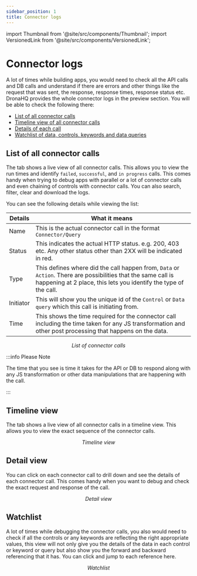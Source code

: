 ```yaml
---
sidebar_position: 1
title: Connector logs
---
```


import Thumbnail from '@site/src/components/Thumbnail';
import VersionedLink from '@site/src/components/VersionedLink';

# Connector logs

A lot of times while building apps, you would need to check all the API calls and DB calls and understand if there are errors and other things like the request that was sent, the response, response times, response status etc. DronaHQ provides the whole connector logs in the preview section. You will be able to check the following there:

- [List of all connector calls](../connector-logs/#list-of-all-connector-calls)
- [Timeline view of all connector calls](../connector-logs/#timeline-view)
- [Details of each call](../connector-logs/#detail-view)
- [Watchlist of data, controls, keywords and data queries](../connector-logs/#watchlist)

## List of all connector calls

The tab shows a live view of all connector calls. This allows you to view the run times and identify `failed`, `successful`, and `in progress` calls. This comes handy when trying to debug apps with parallel or a lot of connector calls and even chaining of controls with connector calls. You can also search, filter, clear and download the logs.

You can see the following details while viewing the list:

|  Details | What it means |
|  --- | --- |
| Name | This is the actual connector call in the format `Connector/Query`|
| Status | This indicates the actual HTTP status. e.g. 200, 403 etc. Any other status other than 2XX will be indicated in red. |
| Type | This defines where did the call happen from, `Data` or `Action`. There are possibilities that the same call is happening at 2 place, this lets you identify the type of the call. |
| Initiator | This will show you the unique id of the `Control` or `Data query` which this call is initiating from.  |
| Time | This shows the time required for the connector call including the time taken for any JS transformation and other post processing that happens on the data. |

<figure>
  <Thumbnail src="/img/debugging-apps/connector-calls.png" alt="Connector calls" width='100%'/>
  <figcaption align = "center"><i>List of connector calls</i></figcaption>
</figure>

:::info Please Note

The time that you see is time it takes for the API or DB to respond along with any JS transformation or other data manipulations that are happening with the call.

:::

## Timeline view

The tab shows a live view of all connector calls in a timeline view. This allows you to view the exact sequence of the connector calls.

<figure>
  <Thumbnail src="/img/debugging-apps/timeline.png" alt="Timeline view" width='100%'/>
  <figcaption align = "center"><i>Timeline view</i></figcaption>
</figure>

## Detail view

You can click on each connector call to drill down and see the details of each connector call. This comes handy when you want to debug and check the exact request and response of the call. 

<figure>
  <Thumbnail src="/img/debugging-apps/call-details.png" alt="Detail view" width='100%'/>
  <figcaption align = "center"><i>Detail view</i></figcaption>
</figure>

## Watchlist

A lot of times while debugging the connector calls, you also would need to check if all the controls or any keywords are reflecting the right appropriate values, this view will not only give you the details of the data in each control or keyword or query but also show you the forward and backward referencing that it has. You can click and jump to each reference here.

<figure>
  <Thumbnail src="/img/debugging-apps/watchlist.png" alt="Watchlist" width='100%'/>
  <figcaption align = "center"><i>Watchlist</i></figcaption>
</figure>